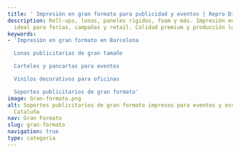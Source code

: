 ```yaml
---
title: ' Impresión en gran formato para publicidad y eventos | Repro Disseny'
description: Roll-ups, lonas, paneles rígidos, foam y más. Impresión en gran formato
  ideal para ferias, campañas y retail. Calidad premium y producción local en Cataluña.
keywords:
- 'Impresión en gran formato en Barcelona​

  Lonas publicitarias de gran tamaño​

  Carteles y pancartas para eventos​

  Vinilos decorativos para oficinas​

  Soportes publicitarios de gran formato'
image: Gran-formato.png
alt: Soportes publicitarios de gran formato impresos para eventos y escaparates en
  Cataluña
nav: Gran Formato
slug: gran-formato
navigation: true
type: categoria
---
```

